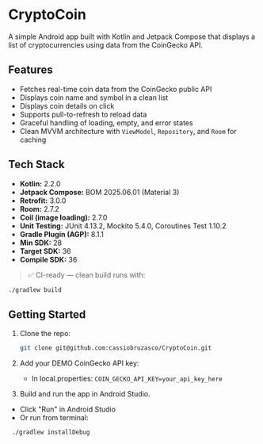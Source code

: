# CryptoCoin

A simple Android app built with Kotlin and Jetpack Compose that displays a list of cryptocurrencies using data from the CoinGecko API.

## Features

- Fetches real-time coin data from the CoinGecko public API
- Displays coin name and symbol in a clean list
- Displays coin details on click
- Supports pull-to-refresh to reload data
- Graceful handling of loading, empty, and error states
- Clean MVVM architecture with `ViewModel`, `Repository`, and `Room` for caching

## Tech Stack

- **Kotlin:** 2.2.0
- **Jetpack Compose:** BOM 2025.06.01 (Material 3)
- **Retrofit:** 3.0.0
- **Room:** 2.7.2
- **Coil (image loading):** 2.7.0
- **Unit Testing:** JUnit 4.13.2, Mockito 5.4.0, Coroutines Test 1.10.2
- **Gradle Plugin (AGP):** 8.1.1
- **Min SDK:** 28
- **Target SDK:** 36
- **Compile SDK:** 36

> ✅ CI-ready — clean build runs with:
   ```bash
   ./gradlew build
   ```
   
## Getting Started

1. Clone the repo:
   ```bash
   git clone git@github.com:cassiobruzasco/CryptoCoin.git

2. Add your DEMO CoinGecko API key:
   - In local.properties: `COIN_GECKO_API_KEY=your_api_key_here`

3. Build and run the app in Android Studio.
 - Click "Run" in Android Studio
 - Or run from terminal:
 ```bash
  ./gradlew installDebug
 ```